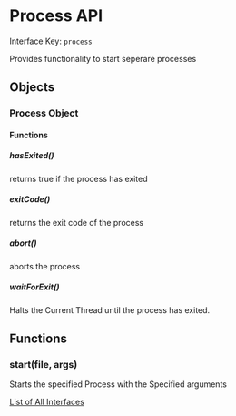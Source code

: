 # Process API

Interface Key: `process`

Provides functionality to start seperare processes

## Objects

### Process Object

#### Functions

##### hasExited()
returns true if the process has exited

##### exitCode()
returns the exit code of the process

##### abort()
aborts the process

##### waitForExit()
Halts the Current Thread until the process has exited.

## Functions

### start(file, args)
Starts the specified Process with the Specified arguments

[List of All Interfaces](./Interfaces.md)